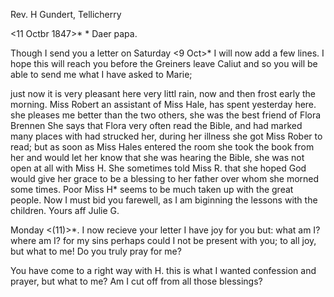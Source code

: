 Rev. H Gundert, Tellicherry

 <11 Octbr 1847>*
 <Monday>*
Daer papa.

Though I send you a letter on Saturday <9 Oct>* I will now add a few lines. I hope this will reach you before the Greiners leave Caliut and so you will be able to send me what I have asked to Marie;

just now it is very pleasant here very littl rain, now and then frost early the morning. Miss Robert an assistant of Miss Hale, has spent yesterday here. she pleases me better than the two others, she was the best friend of Flora Brennen She says that Flora very often read the Bible, and had marked many places with had strucked her, during her illness she got Miss Rober to read; but as soon as Miss Hales entered the room she took the book from her and would let her know that she was hearing the Bible, she was not open at all with Miss H. She sometimes told Miss R. that she hoped God would give her grace to be a blessing to her father over whom she morned some times. Poor Miss H<ale>* seems to be much taken up with the great people. Now I must bid you farewell, as I am biginning the lessons with the children. 
 Yours aff
 Julie G.

Monday <(11)>*. I now recieve your letter I have joy for you but: what am I? where am I? for my sins perhaps could I not be present with you; to all joy, but what to me! Do you truly pray for me?

You have come to a right way with H. this is what I wanted confession and prayer, but what to me? Am I cut off from all those blessings? 

